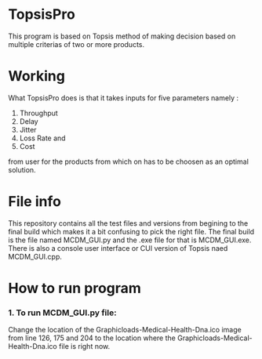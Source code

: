 # TopsisPro
This program is based on Topsis method of making decision based on multiple criterias of two or more products.

# Working
What TopsisPro does is that it takes inputs for five parameters namely :
1. Throughput
2. Delay 
3. Jitter 
4. Loss Rate and
5. Cost 

from user for the products from which on has to be choosen as an optimal solution.

# File info
This repository contains all the test files and versions from begining to the final build which makes it a bit confusing to pick the right file. The final build is the file named MCDM_GUI.py and the .exe file for that is MCDM_GUI.exe.
There is also a console user interface or CUI version of Topsis naed MCDM_GUI.cpp.

# How to run program
### 1. To run MCDM_GUI.py file:
Change the location of the  Graphicloads-Medical-Health-Dna.ico image from line 126, 175 and 204 to the location where the Graphicloads-Medical-Health-Dna.ico  file is right now.


